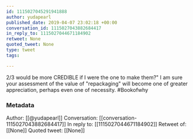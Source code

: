 ```yaml
---
id: 1115027045291941888
author: yudapearl
published_date: 2019-04-07 23:02:18 +00:00
conversation_id: 1115027043882684417
in_reply_to: 1115027044671184902
retweet: None
quoted_tweet: None
type: tweet
tags:

---
```


2/3
would be more CREDIBLE if I were the one to make them?" I am sure your assessment of the value of "repackaging" will become one of greater appreciation, perhaps even one of necessity. #Bookofwhy

### Metadata

Author: [[@yudapearl]]
Conversation: [[conversation-1115027043882684417]]
In reply to: [[1115027044671184902]]
Retweet of: [[None]]
Quoted tweet: [[None]]
